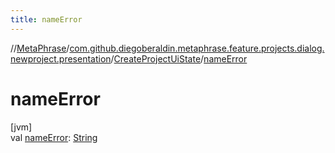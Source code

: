 ```yaml
---
title: nameError
---
```

//[MetaPhrase](../../../index.html)/[com.github.diegoberaldin.metaphrase.feature.projects.dialog.newproject.presentation](../index.html)/[CreateProjectUiState](index.html)/[nameError](name-error.html)



# nameError



[jvm]\
val [nameError](name-error.html): [String](https://kotlinlang.org/api/latest/jvm/stdlib/kotlin/-string/index.html)




